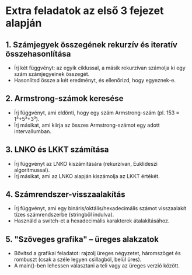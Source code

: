 # Extra feladatok az első 3 fejezet alapján

## 1. Számjegyek összegének rekurzív és iteratív összehasonlítása

- Írj két függvényt: az egyik ciklussal, a másik rekurzívan számolja ki egy szám számjegyeinek összegét.
- Hasonlítsd össze a két eredményt, és ellenőrizd, hogy egyeznek-e.

## 2. Armstrong-számok keresése

- Írj függvényt, ami eldönti, hogy egy szám Armstrong-szám (pl. 153 = 1³+5³+3³).
- Írj másikat, ami kiírja az összes Armstrong-számot egy adott intervallumban.

## 3. LNKO és LKKT számítása

- Írj függvényt az LNKO kiszámítására (rekurzívan, Euklideszi algoritmussal).
- Írj másikat, ami az LNKO alapján kiszámolja az LKKT értékét.

## 4. Számrendszer-visszaalakítás

- Írj függvényt, ami egy bináris/oktális/hexadecimális számot visszaalakít tízes számrendszerbe (stringből indulva).
- Használd a switch-et a hexadecimális karakterek átalakításához.

## 5. "Szöveges grafika" – üreges alakzatok

- Bővítsd a grafikai feladatot: rajzolj üreges négyzetet, háromszöget és rombuszt (csak a széle legyen csillagból, belül üres).
- A main()-ben lehessen választani a teli vagy az üreges verzió között.